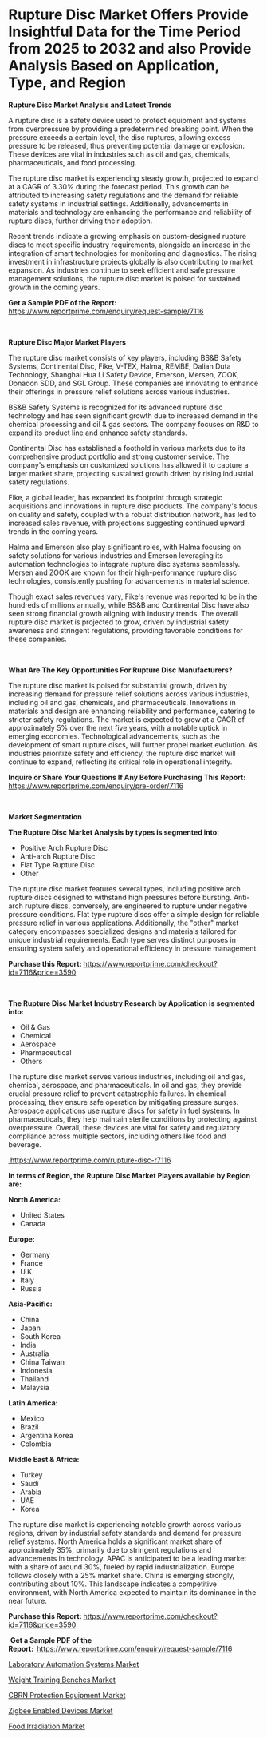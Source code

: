 <p><h1>Rupture Disc Market Offers Provide Insightful Data for the Time Period from 2025 to 2032 and also Provide Analysis Based on Application, Type, and Region</h1></p><p><strong>Rupture Disc Market Analysis and Latest Trends</strong></p>
<p><p>A rupture disc is a safety device used to protect equipment and systems from overpressure by providing a predetermined breaking point. When the pressure exceeds a certain level, the disc ruptures, allowing excess pressure to be released, thus preventing potential damage or explosion. These devices are vital in industries such as oil and gas, chemicals, pharmaceuticals, and food processing.</p><p>The rupture disc market is experiencing steady growth, projected to expand at a CAGR of 3.30% during the forecast period. This growth can be attributed to increasing safety regulations and the demand for reliable safety systems in industrial settings. Additionally, advancements in materials and technology are enhancing the performance and reliability of rupture discs, further driving their adoption.</p><p>Recent trends indicate a growing emphasis on custom-designed rupture discs to meet specific industry requirements, alongside an increase in the integration of smart technologies for monitoring and diagnostics. The rising investment in infrastructure projects globally is also contributing to market expansion. As industries continue to seek efficient and safe pressure management solutions, the rupture disc market is poised for sustained growth in the coming years.</p></p>
<p><strong>Get a Sample PDF of the Report:&nbsp;</strong> <a href="https://www.reportprime.com/enquiry/request-sample/7116?utm_campaign=1876&utm_medium=2&utm_source=Github&utm_content=ia&utm_term=19032025&utm_id=rupture-disc">https://www.reportprime.com/enquiry/request-sample/7116</a></p>
<p>&nbsp;</p>
<p><strong>Rupture Disc Major Market Players</strong></p>
<p><p>The rupture disc market consists of key players, including BS&B Safety Systems, Continental Disc, Fike, V-TEX, Halma, REMBE, Dalian Duta Technology, Shanghai Hua Li Safety Device, Emerson, Mersen, ZOOK, Donadon SDD, and SGL Group. These companies are innovating to enhance their offerings in pressure relief solutions across various industries.</p><p>BS&B Safety Systems is recognized for its advanced rupture disc technology and has seen significant growth due to increased demand in the chemical processing and oil & gas sectors. The company focuses on R&D to expand its product line and enhance safety standards.</p><p>Continental Disc has established a foothold in various markets due to its comprehensive product portfolio and strong customer service. The company's emphasis on customized solutions has allowed it to capture a larger market share, projecting sustained growth driven by rising industrial safety regulations.</p><p>Fike, a global leader, has expanded its footprint through strategic acquisitions and innovations in rupture disc products. The company's focus on quality and safety, coupled with a robust distribution network, has led to increased sales revenue, with projections suggesting continued upward trends in the coming years.</p><p>Halma and Emerson also play significant roles, with Halma focusing on safety solutions for various industries and Emerson leveraging its automation technologies to integrate rupture disc systems seamlessly. Mersen and ZOOK are known for their high-performance rupture disc technologies, consistently pushing for advancements in material science.</p><p>Though exact sales revenues vary, Fike's revenue was reported to be in the hundreds of millions annually, while BS&B and Continental Disc have also seen strong financial growth aligning with industry trends. The overall rupture disc market is projected to grow, driven by industrial safety awareness and stringent regulations, providing favorable conditions for these companies.</p></p>
<p>&nbsp;</p>
<p><strong>What Are The Key Opportunities For Rupture Disc Manufacturers?</strong></p>
<p><p>The rupture disc market is poised for substantial growth, driven by increasing demand for pressure relief solutions across various industries, including oil and gas, chemicals, and pharmaceuticals. Innovations in materials and design are enhancing reliability and performance, catering to stricter safety regulations. The market is expected to grow at a CAGR of approximately 5% over the next five years, with a notable uptick in emerging economies. Technological advancements, such as the development of smart rupture discs, will further propel market evolution. As industries prioritize safety and efficiency, the rupture disc market will continue to expand, reflecting its critical role in operational integrity.</p></p>
<p><strong>Inquire or Share Your Questions If Any Before Purchasing This Report:</strong> <a href="https://www.reportprime.com/enquiry/pre-order/7116?utm_campaign=1876&utm_medium=2&utm_source=Github&utm_content=ia&utm_term=19032025&utm_id=rupture-disc">https://www.reportprime.com/enquiry/pre-order/7116</a></p>
<p>&nbsp;</p>
<p><strong>Market Segmentation</strong></p>
<p><strong>The Rupture Disc Market Analysis by types is segmented into:</strong></p>
<p><ul><li>Positive Arch Rupture Disc</li><li>Anti-arch Rupture Disc</li><li>Flat Type Rupture Disc</li><li>Other</li></ul></p>
<p><p>The rupture disc market features several types, including positive arch rupture discs designed to withstand high pressures before bursting. Anti-arch rupture discs, conversely, are engineered to rupture under negative pressure conditions. Flat type rupture discs offer a simple design for reliable pressure relief in various applications. Additionally, the "other" market category encompasses specialized designs and materials tailored for unique industrial requirements. Each type serves distinct purposes in ensuring system safety and operational efficiency in pressure management.</p></p>
<p><strong>Purchase this Report:&nbsp;</strong><a href="https://www.reportprime.com/checkout?id=7116&price=3590&utm_campaign=1876&utm_medium=2&utm_source=Github&utm_content=ia&utm_term=19032025&utm_id=rupture-disc">https://www.reportprime.com/checkout?id=7116&price=3590</a></p>
<p>&nbsp;</p>
<p><strong>The Rupture Disc Market Industry Research by Application is segmented into:</strong></p>
<p><ul><li>Oil & Gas</li><li>Chemical</li><li>Aerospace</li><li>Pharmaceutical</li><li>Others</li></ul></p>
<p><p>The rupture disc market serves various industries, including oil and gas, chemical, aerospace, and pharmaceuticals. In oil and gas, they provide crucial pressure relief to prevent catastrophic failures. In chemical processing, they ensure safe operation by mitigating pressure surges. Aerospace applications use rupture discs for safety in fuel systems. In pharmaceuticals, they help maintain sterile conditions by protecting against overpressure. Overall, these devices are vital for safety and regulatory compliance across multiple sectors, including others like food and beverage.</p></p>
<p><a href="https://www.reportprime.com/rupture-disc-r7116?utm_campaign=1876&utm_medium=2&utm_source=Github&utm_content=ia&utm_term=19032025&utm_id=rupture-disc">&nbsp;https://www.reportprime.com/rupture-disc-r7116</a></p>
<p><strong>In terms of Region, the Rupture Disc Market Players available by Region are:</strong></p>
<p>
    <p> <strong> North America: </strong>
        <ul>
            <li>United States</li>
            <li>Canada</li>
        </ul>
        </p> 
    <p> <strong> Europe: </strong>
        <ul>
            <li>Germany</li>
            <li>France</li>
            <li>U.K.</li>
            <li>Italy</li>
            <li>Russia</li>
        </ul>
        </p> 
    <p> <strong> Asia-Pacific: </strong>
        <ul>
            <li>China</li>
            <li>Japan</li>
            <li>South Korea</li>
            <li>India</li>
            <li>Australia</li>
            <li>China Taiwan</li>
            <li>Indonesia</li>
            <li>Thailand</li>
            <li>Malaysia</li>
        </ul>
        </p> 
    <p> <strong> Latin America: </strong>
        <ul>
            <li>Mexico</li>
            <li>Brazil</li>
            <li>Argentina Korea</li>
            <li>Colombia</li>
        </ul>
        </p> 
    <p> <strong> Middle East & Africa: </strong>
        <ul>
            <li>Turkey</li>
            <li>Saudi</li>
            <li>Arabia</li>
            <li>UAE</li>
            <li>Korea</li>
        </ul>
    </p>
    </p>
<p><p>The rupture disc market is experiencing notable growth across various regions, driven by industrial safety standards and demand for pressure relief systems. North America holds a significant market share of approximately 35%, primarily due to stringent regulations and advancements in technology. APAC is anticipated to be a leading market with a share of around 30%, fueled by rapid industrialization. Europe follows closely with a 25% market share. China is emerging strongly, contributing about 10%. This landscape indicates a competitive environment, with North America expected to maintain its dominance in the near future.</p></p>
<p><strong>Purchase this Report: </strong><a href="https://www.reportprime.com/checkout?id=7116&price=3590&utm_campaign=1876&utm_medium=2&utm_source=Github&utm_content=ia&utm_term=19032025&utm_id=rupture-disc">https://www.reportprime.com/checkout?id=7116&price=3590</a></p>
<p>&nbsp;<strong>Get a Sample PDF of the Report:&nbsp;&nbsp;</strong><a href="https://www.reportprime.com/enquiry/request-sample/7116?utm_campaign=1876&utm_medium=2&utm_source=Github&utm_content=ia&utm_term=19032025&utm_id=rupture-disc">https://www.reportprime.com/enquiry/request-sample/7116</a></p>
<p><strong></strong></p>
<p><p><a href="https://github.com/altafvaraswj/Market-Research-Report-List-1/blob/main/laboratory-automation-systems-market.md?utm_campaign=1876&utm_medium=2&utm_source=Github&utm_content=ia&utm_term=19032025&utm_id=rupture-disc">Laboratory Automation Systems Market</a></p><p><a href="https://github.com/roehrtizonov/Market-Research-Report-List-1/blob/main/weight-training-benches-market.md?utm_campaign=1876&utm_medium=2&utm_source=Github&utm_content=ia&utm_term=19032025&utm_id=rupture-disc">Weight Training Benches Market</a></p><p><a href="https://github.com/sgroitrieu7f/Market-Research-Report-List-1/blob/main/cbrn-protection-equipment-market.md?utm_campaign=1876&utm_medium=2&utm_source=Github&utm_content=ia&utm_term=19032025&utm_id=rupture-disc">CBRN Protection Equipment Market</a></p><p><a href="https://github.com/paullsiskec4/Market-Research-Report-List-1/blob/main/zigbee-enabled-devices-market.md?utm_campaign=1876&utm_medium=2&utm_source=Github&utm_content=ia&utm_term=19032025&utm_id=rupture-disc">Zigbee Enabled Devices Market</a></p><p><a href="https://github.com/zhininzacher/Market-Research-Report-List-1/blob/main/food-irradiation-market.md?utm_campaign=1876&utm_medium=2&utm_source=Github&utm_content=ia&utm_term=19032025&utm_id=rupture-disc">Food Irradiation Market</a></p></p>